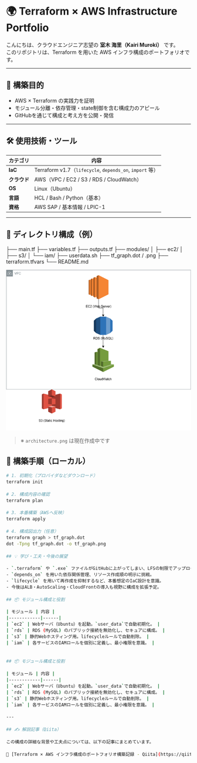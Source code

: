 # 🌍 Terraform × AWS Infrastructure Portfolio

こんにちは、クラウドエンジニア志望の **室木 海里（Kairi Muroki）** です。  
このリポジトリは、Terraform を用いた AWS インフラ構成のポートフォリオです。

---

## 🚀 構築目的

- AWS × Terraform の実践力を証明
- モジュール分離・依存管理・state制御を含む構成力のアピール
- GitHubを通じて構成と考え方を公開・発信

---

## 🛠 使用技術・ツール

| カテゴリ | 内容 |
|----------|------|
| **IaC** | Terraform v1.7（`lifecycle`, `depends_on`, `import` 等） |
| **クラウド** | AWS（VPC / EC2 / S3 / RDS / CloudWatch） |
| **OS** | Linux（Ubuntu） |
| **言語** | HCL / Bash / Python（基本） |
| **資格** | AWS SAP / 基本情報 / LPIC-1 |

---

## 📁 ディレクトリ構成（例）

├── main.tf
├── variables.tf
├── outputs.tf
├── modules/
│ ├── ec2/
│ ├── s3/
│ └── iam/
├── userdata.sh
├── tf_graph.dot / .png
├── terraform.tfvars
└── README.md

![Architecture](./architecture.png)
> ※ `architecture.png` は現在作成中です

## 🧭 構築手順（ローカル）

```bash
# 1. 初期化（プロバイダなどダウンロード）
terraform init

# 2. 構成内容の確認
terraform plan

# 3. 本番構築（AWSへ反映）
terraform apply

# 4. 構成図出力（任意）
terraform graph > tf_graph.dot
dot -Tpng tf_graph.dot -o tf_graph.png

## 💡 学び・工夫・今後の展望

- `.terraform` や `.exe` ファイルがGitHubに上がってしまい、LFSの制限でアップロードに苦戦。`.gitignore`設定と再構築で対応。
- `depends_on` を用いた依存関係管理、リソース作成順の明示に挑戦。
- `lifecycle` を用いて再作成を抑制するなど、本番想定のIaC設計を意識。
- 今後はALB・AutoScaling・CloudFrontの導入も視野に構成を拡張予定。

## 📦 モジュール構成と役割

| モジュール | 内容 |
|------------|------|
| `ec2` | Webサーバ（Ubuntu）を起動。`user_data`で自動初期化。 |
| `rds` | RDS (MySQL) のパブリック接続を無効化し、セキュアに構成。 |
| `s3` | 静的Webホスティング用。lifecycleルールで自動削除。 |
| `iam` | 各サービスのIAMロールを個別に定義し、最小権限を意識。 |


## 📦 モジュール構成と役割

| モジュール | 内容 |
|------------|------|
| `ec2` | Webサーバ（Ubuntu）を起動。`user_data`で自動初期化。 |
| `rds` | RDS (MySQL) のパブリック接続を無効化し、セキュアに構成。 |
| `s3` | 静的Webホスティング用。lifecycleルールで自動削除。 |
| `iam` | 各サービスのIAMロールを個別に定義し、最小権限を意識。 |

---

## ✍️ 解説記事（Qiita）

この構成の詳細な背景や工夫点については、以下の記事にまとめています。

📖 [Terraform × AWS インフラ構成のポートフォリオ構築記録 - Qiita](https://qiita.com/over9131120/items/e405e0d4e39baadc42ce)










